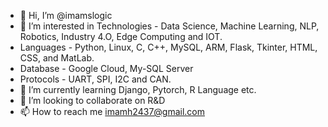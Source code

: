 - 👋 Hi, I’m @imamslogic
- 👀 I’m interested in Technologies - Data Science, Machine Learning, NLP, Robotics, Industry 4.O, Edge Computing and IOT.
- Languages - Python, Linux, C, C++, MySQL, ARM, Flask, Tkinter, HTML, CSS, and MatLab.
- Database - Google Cloud, My-SQL Server
- Protocols - UART, SPI, I2C and CAN.
- 🌱 I’m currently learning Django, Pytorch, R Language etc.
- 💞️ I’m looking to collaborate on R&D
- 📫 How to reach me imamh2437@gmail.com

<!---
imamslogic/imamslogic is a ✨ special ✨ repository because its `README.md` (this file) appears on your GitHub profile.
You can click the Preview link to take a look at your changes.
--->
